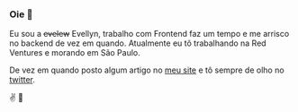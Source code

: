 ### Oie 👋

<!--
**evelew/evelew** is a ✨ _special_ ✨ repository because its `README.md` (this file) appears on your GitHub profile.

Here are some ideas to get you started:

- 🔭 I’m currently working on ...
- 🌱 I’m currently learning ...
- 👯 I’m looking to collaborate on ...
- 🤔 I’m looking for help with ...
- 💬 Ask me about ...
- 📫 How to reach me: ...
- 😄 Pronouns: ...
- ⚡ Fun fact: ...
-->

Eu sou a ~~evelew~~ Evellyn, trabalho com Frontend faz um tempo e me arrisco no backend de vez em quando.
Atualmente eu tô trabalhando na Red Ventures e morando em São Paulo.

De vez em quando posto algum artigo no [meu site](https://evellynlima.com.br/) e tô sempre de olho no [twitter](https://twitter.com/eveleww).

:v: :beers:
